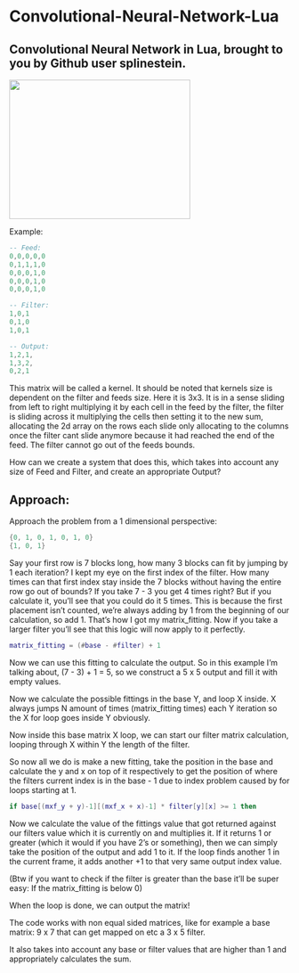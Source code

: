 # Convolutional-Neural-Network-Lua
## Convolutional Neural Network in Lua, brought to you by Github user splinestein.

<img src="https://doy2mn9upadnk.cloudfront.net/uploads/default/original/4X/8/1/d/81da87f6108f57be95eefaf713da44ca7927ebaa.gif" width="325" height="250"/>

Example:
```Lua
-- Feed:
0,0,0,0,0
0,1,1,1,0
0,0,0,1,0
0,0,0,1,0
0,0,0,1,0

-- Filter:
1,0,1
0,1,0
1,0,1

-- Output:
1,2,1,
1,3,2,
0,2,1
```

This matrix will be called a kernel. It should be noted that kernels size is dependent on the filter and feeds size. Here it is 3x3. It is in a sense sliding from left to right multiplying it by each cell in the feed by the filter, the filter is sliding across it multiplying the cells then setting it to the new sum, allocating the 2d array on the rows each slide only allocating to the columns once the filter cant slide anymore because it had reached the end of the feed. The filter cannot go out of the feeds bounds.

How can we create a system that does this, which takes into account any size of Feed and Filter, and create an appropriate Output?

## Approach:

Approach the problem from a 1 dimensional perspective:
```Lua
{0, 1, 0, 1, 0, 1, 0}
{1, 0, 1}
```
Say your first row is 7 blocks long, how many 3 blocks can fit by jumping by 1 each iteration? I kept my eye on the first index of the filter. How many times can that first index stay inside the 7 blocks without having the entire row go out of bounds? If you take 7 - 3 you get 4 times right? But if you calculate it, you’ll see that you could do it 5 times. This is because the first placement isn’t counted, we’re always adding by 1 from the beginning of our calculation, so add 1. That’s how I got my matrix_fitting. Now if you take a larger filter you’ll see that this logic will now apply to it perfectly.

```Lua
matrix_fitting = (#base - #filter) + 1
```

Now we can use this fitting to calculate the output. So in this example I’m talking about, (7 - 3) + 1 = 5, so we construct a 5 x 5 output and fill it with empty values.

Now we calculate the possible fittings in the base Y, and loop X inside. X always jumps N amount of times (matrix_fitting times) each Y iteration so the X for loop goes inside Y obviously.

Now inside this base matrix X loop, we can start our filter matrix calculation, looping through X within Y the length of the filter.

So now all we do is make a new fitting, take the position in the base and calculate the y and x on top of it respectively to get the position of where the filters current index is in the base - 1 due to index problem caused by for loops starting at 1.

```Lua
if base[(mxf_y + y)-1][(mxf_x + x)-1] * filter[y][x] >= 1 then
```

Now we calculate the value of the fittings value that got returned against our filters value which it is currently on and multiplies it. If it returns 1 or greater (which it would if you have 2’s or something), then we can simply take the position of the output and add 1 to it. If the loop finds another 1 in the current frame, it adds another +1 to that very same output index value.

(Btw if you want to check if the filter is greater than the base it’ll be super easy: If the matrix_fitting is below 0)

When the loop is done, we can output the matrix!

The code works with non equal sided matrices, like for example a base matrix: 9 x 7 that can get mapped on etc a 3 x 5 filter.

It also takes into account any base or filter values that are higher than 1 and appropriately calculates the sum.
